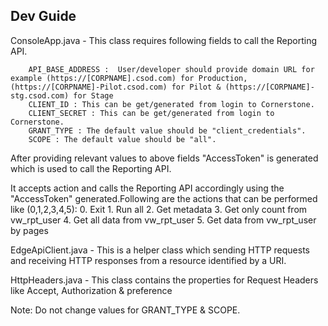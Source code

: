 Dev Guide
--------------------------------------------
ConsoleApp.java - This class requires following fields to call the Reporting API.

		API_BASE_ADDRESS :  User/developer should provide domain URL for example (https://[CORPNAME].csod.com) for Production, (https://[CORPNAME]-Pilot.csod.com) for Pilot & (https://[CORPNAME]-stg.csod.com) for Stage
		CLIENT_ID : This can be get/generated from login to Cornerstone. 
		CLIENT_SECRET : This can be get/generated from login to Cornerstone. 
		GRANT_TYPE : The default value should be "client_credentials".
		SCOPE : The default value should be "all".

After providing relevant values to above fields "AccessToken" is generated which is used to call the Reporting API.

It accepts action and calls the Reporting API accordingly using the "AccessToken" generated.Following are the actions that can be performed like (0,1,2,3,4,5):
		0. Exit
		1. Run all
		2. Get metadata
		3. Get only count from vw_rpt_user
		4. Get all data from vw_rpt_user
		5. Get data from vw_rpt_user by pages


EdgeApiClient.java - This is a helper class which sending HTTP requests and receiving HTTP responses from a resource identified by a URI.

HttpHeaders.java - This class contains the properties for Request Headers like Accept, Authorization & preference

Note: Do not change values for GRANT_TYPE & SCOPE.

